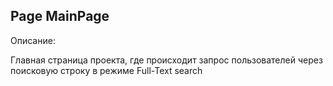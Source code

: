 ## Page MainPage 

Описание:

Главная страница проекта, где происходит запрос пользователей через поисковую строку в режиме Full-Text search